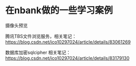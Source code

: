 # 在nbank做的一些学习案例

摄像头预览

腾讯TBS文件浏览服务，相关笔记：https://blog.csdn.net/ico10297024/article/details/83061269

数据库加密sqlcipher 相关笔记：https://blog.csdn.net/ico10297024/article/details/83179130